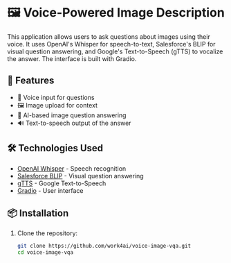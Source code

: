 # 🖼️ Voice-Powered Image Description

This application allows users to ask questions about images using their voice. It uses OpenAI's Whisper for speech-to-text, Salesforce's BLIP for visual question answering, and Google's Text-to-Speech (gTTS) to vocalize the answer. The interface is built with Gradio.

## 🚀 Features

- 🎤 Voice input for questions
- 🖼️ Image upload for context
- 🤖 AI-based image question answering
- 🔊 Text-to-speech output of the answer

## 🛠️ Technologies Used

- [OpenAI Whisper](https://github.com/openai/whisper) - Speech recognition
- [Salesforce BLIP](https://huggingface.co/Salesforce/blip-vqa-base) - Visual question answering
- [gTTS](https://pypi.org/project/gTTS/) - Google Text-to-Speech
- [Gradio](https://gradio.app/) - User interface

## 📦 Installation

1. Clone the repository:
   ```bash
   git clone https://github.com/work4ai/voice-image-vqa.git
   cd voice-image-vqa
